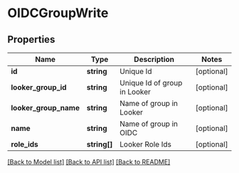 # OIDCGroupWrite

## Properties
Name | Type | Description | Notes
------------ | ------------- | ------------- | -------------
**id** | **string** | Unique Id | [optional] 
**looker_group_id** | **string** | Unique Id of group in Looker | [optional] 
**looker_group_name** | **string** | Name of group in Looker | [optional] 
**name** | **string** | Name of group in OIDC | [optional] 
**role_ids** | **string[]** | Looker Role Ids | [optional] 

[[Back to Model list]](../README.md#documentation-for-models) [[Back to API list]](../README.md#documentation-for-api-endpoints) [[Back to README]](../README.md)



